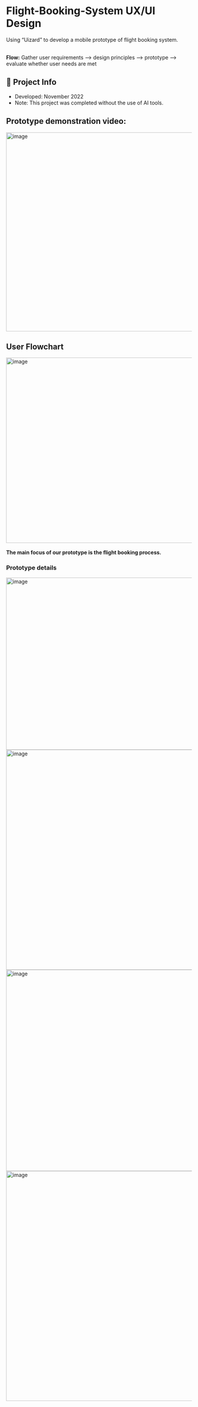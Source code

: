 # Flight-Booking-System UX/UI Design  
Using “Uizard” to develop a mobile prototype of flight booking system. 

<br><b>Flow:</b>
Gather user requirements --> design principles --> prototype --> evaluate whether user needs are met

## 📅 Project Info  
- Developed: November 2022  
- Note: This project was completed without the use of AI tools.

<h2>Prototype demonstration video:</h2>
<a href="https://youtu.be/7HGqxqlMM00?si=vT08AJ_e5KmYYdef"> <img width="809" height="540" alt="image" src="https://github.com/user-attachments/assets/a53d9f9b-f6cd-4fbc-89a1-767a643cf82c" />
 </a>

<h2>User Flowchart</h2>
<img width="1144" height="503" alt="image" src="https://github.com/user-attachments/assets/01ee0615-9594-4a28-a5e5-bbd7cfd3a0b4" />
<br><br>
<b>The main focus of our prototype is the flight booking process.</b>

<h3>Prototype details</h3>
<img width="1138" height="467" alt="image" src="https://github.com/user-attachments/assets/3788b54c-4a04-4c44-9d60-20110715d2ef" />
<img width="1188" height="597" alt="image" src="https://github.com/user-attachments/assets/5b78bcdd-e33b-4ccb-b1ab-b58ba5b0dc5d" />
<img width="877" height="546" alt="image" src="https://github.com/user-attachments/assets/ede25aa1-ede9-4696-b89f-4f843b3495a2" />
<img width="880" height="624" alt="image" src="https://github.com/user-attachments/assets/74b2ed53-4050-4023-b266-7ac8543e9810" />

